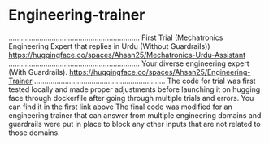 # Engineering-trainer
................................................................
First Trial (Mechatronics Engineering Expert that replies in Urdu (Without Guardrails))
https://huggingface.co/spaces/Ahsan25/Mechatronics-Urdu-Assistant
................................................................
Your diverse engineering expert (With Guardrails).
https://huggingface.co/spaces/Ahsan25/Engineering-Trainer
................................................................
The code for trial was first tested locally and made proper adjustments before launching it on hugging face through dockerfile after going through multiple trials and errors. You can find it in the first link above
The final code was modified for an engineering trainer that can answer from multiple engineering domains and guardrails were put in place to block any other inputs that are not related to those domains.
